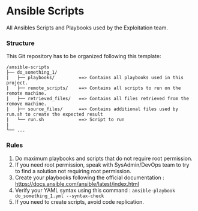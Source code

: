# Ansible Scripts

All Ansibles Scripts and Playbooks used by the Exploitation team.

### Structure

This Git repository has to be organized following this template:

    /ansible-scripts
    ├── do_something_1/
    |   ├── playbooks/         ==> Contains all playbooks used in this project.
    |   ├── remote_scripts/    ==> Contains all scripts to run on the remote machine.
    |   ├── retrieved_files/   ==> Contains all files retrieved from the remove machine.
    |   ├── source_files/      ==> Contains additional files used by run.sh to create the expected result
    |   └── run.sh             ==> Script to run
    |
    └── ...

### Rules

1. Do maximum playbooks and scripts that do not require root permission.
2. If you need root permission, speak with SysAdmin/DevOps team to try to find a solution not requiring root permission.
3. Create your playbooks following the official documentation : https://docs.ansible.com/ansible/latest/index.html
4. Verify your YAML syntax using this command : `ansible-playbook do_something_1.yml --syntax-check`
5. If you need to create scripts, avoid code replication.